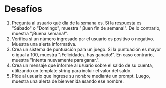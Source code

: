 # Desafíos

1.  Pregunta al usuario qué día de la semana es. Si la respuesta es "Sábado" o "Domingo", muestra "¡Buen fin de semana!". De lo contrario, muestra "¡Buena semana!".
2.  Verifica si un número ingresado por el usuario es positivo o negativo. Muestra una alerta informativa.
3.  Crea un sistema de puntuación para un juego. Si la puntuación es mayor o igual a 100, muestra "¡Felicidades, has ganado!". En caso contrario, muestra "Intenta nuevamente para ganar.".
4.  Crea un mensaje que informe al usuario sobre el saldo de su cuenta, utilizando un template string para incluir el valor del saldo.
5.  Pide al usuario que ingrese su nombre mediante un prompt. Luego, muestra una alerta de bienvenida usando ese nombre.
